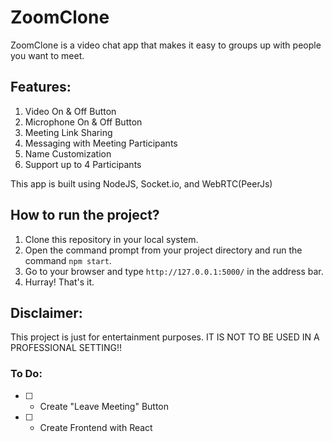# ZoomClone

ZoomClone is a video chat app that makes it easy to groups up with people you want to meet. 

## Features:

1. Video On & Off Button
2. Microphone On & Off Button
3. Meeting Link Sharing
4. Messaging with Meeting Participants
5. Name Customization
6. Support up to 4 Participants

This app is built using NodeJS, Socket.io, and WebRTC(PeerJs)

## How to run the project?

1. Clone this repository in your local system.
2. Open the command prompt from your project directory and run the command `npm start`.
3. Go to your browser and type `http://127.0.0.1:5000/` in the address bar.
4. Hurray! That's it.

## Disclaimer:

This project is just for entertainment purposes. IT IS NOT TO BE USED IN A PROFESSIONAL SETTING!!

### To Do:

- [ ] - Create "Leave Meeting" Button
- [ ] - Create Frontend with React
